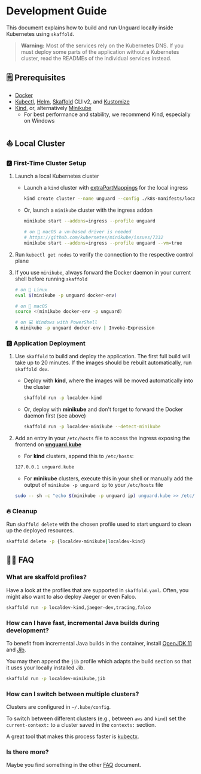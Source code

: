 # Development Guide

This document explains how to build and run Unguard locally inside Kubernetes using `skaffold`.

> **Warning:** Most of the services rely on the Kubernetes DNS. If you must deploy some parts of the application without a Kubernetes cluster, read the READMEs of the individual services instead.

## 🗒️ Prerequisites

* [Docker](https://www.docker.com/products/docker-desktop)
* [Kubectl](https://kubernetes.io/docs/tasks/tools/), [Helm](https://helm.sh/docs/intro/install/), [Skaffold](https://skaffold.dev/docs/install/) CLI v2, and [Kustomize](https://kubectl.docs.kubernetes.io/installation/kustomize/)
* [Kind](https://kind.sigs.k8s.io/), or, alternatively [Minikube](https://minikube.sigs.k8s.io)
  * For best performance and stability, we recommend Kind, especially on Windows

## ⛵ Local Cluster

### 🅰 First-Time Cluster Setup

1. Launch a local Kubernetes cluster

    * Launch a `kind` cluster with [extraPortMappings](https://kind.sigs.k8s.io/docs/user/configuration/#extra-port-mappings) for the local ingress

        ```sh
        kind create cluster --name unguard --config ./k8s-manifests/localdev/kind/cluster-config.yaml
        ```

    * Or, launch a `minikube` cluster with the ingress addon

        ```sh
        minikube start --addons=ingress --profile unguard

        # on 🍎 macOS a vm-based driver is needed
        # https://github.com/kubernetes/minikube/issues/7332
        minikube start --addons=ingress --profile unguard --vm=true
        ```

2. Run `kubectl get nodes` to verify the connection to the respective control plane

3. If you use `minikube`, always forward the Docker daemon in your current shell before running `skaffold`

    ```sh
    # on 🐧 Linux
    eval $(minikube -p unguard docker-env)

    # on 🍎 macOS
    source <(minikube docker-env -p unguard)

    # on 💻 Windows with PowerShell
    & minikube -p unguard docker-env | Invoke-Expression
    ```

### 🅱 Application Deployment

1. Use `skaffold` to build and deploy the application.
   The first full build will take up to 20 minutes.
   If the images should be rebuilt automatically, run `skaffold dev`.

    * Deploy with **kind**, where the images will be moved automatically into the cluster

        ```sh
        skaffold run -p localdev-kind
        ```

    * Or, deploy with **minikube** and don't forget to forward the Docker daemon first (see above)

        ```sh
        skaffold run -p localdev-minikube --detect-minikube
        ```

2. Add an entry in your `/etc/hosts` file to access the ingress exposing the frontend on **[unguard.kube](http://unguard.kube/)**

   * For **kind** clusters, append this to `/etc/hosts`:

    ```sh
    127.0.0.1 unguard.kube
    ```

   * For **minikube** clusters, execute this in your shell or manually add the output of `minikube -p unguard ip` to your `/etc/hosts` file

    ```sh
    sudo -- sh -c "echo $(minikube -p unguard ip) unguard.kube >> /etc/hosts"
    ```

### 🔥 Cleanup

Run `skaffold delete` with the chosen profile used to start unguard to clean up the deployed resources.

```sh
skaffold delete -p {localdev-minikube|localdev-kind}
```

## 🙋‍♀️ FAQ

### What are skaffold profiles?

Have a look at the profiles that are supported in `skaffold.yaml`.
Often, you might also want to also deploy Jaeger or even Falco.

```sh
skaffold run -p localdev-kind,jaeger-dev,tracing,falco
```

### How can I have fast, incremental Java builds during development?

To benefit from incremental Java builds in the container, install [OpenJDK 11](https://openjdk.java.net/projects/jdk/11/) and [Jib](https://github.com/GoogleContainerTools/jib).

You may then append the `jib` profile which adapts the build section so that it uses your locally installed Jib.

```sh
skaffold run -p localdev-minikube,jib
```

### How can I switch between multiple clusters?

Clusters are configured in `~/.kube/config`.

To switch between different clusters (e.g., between `aws` and `kind`) set the `current-context:` to a cluster saved in the `contexts:` section.

A great tool that makes this process faster is [kubectx](https://github.com/ahmetb/kubectx).

### Is there more?

Maybe you find something in the other [FAQ](FAQ.md) document.
